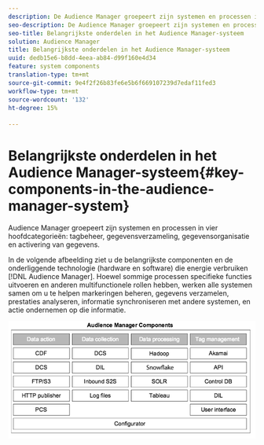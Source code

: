 ```yaml
---
description: De Audience Manager groepeert zijn systemen en processen in vier hoofdcategorieën markeringsbeheer, gegevensinzameling, gegevensorganisatie, en gegevensactionability.
seo-description: De Audience Manager groepeert zijn systemen en processen in vier hoofdcategorieën markeringsbeheer, gegevensinzameling, gegevensorganisatie, en gegevensactionability.
seo-title: Belangrijkste onderdelen in het Audience Manager-systeem
solution: Audience Manager
title: Belangrijkste onderdelen in het Audience Manager-systeem
uuid: dedb15e6-b8dd-4eea-ab84-d99f160e4d34
feature: system components
translation-type: tm+mt
source-git-commit: 9e4f2f26b83fe6e5b6f669107239d7edaf11fed3
workflow-type: tm+mt
source-wordcount: '132'
ht-degree: 15%

---
```



# Belangrijkste onderdelen in het Audience Manager-systeem{#key-components-in-the-audience-manager-system}

Audience Manager groepeert zijn systemen en processen in vier hoofdcategorieën: tagbeheer, gegevensverzameling, gegevensorganisatie en activering van gegevens.

<!-- 

c_compstack.xml

 -->

In de volgende afbeelding ziet u de belangrijkste componenten en de onderliggende technologie (hardware en software) die energie verbruiken [!DNL Audience Manager]. Hoewel sommige processen specifieke functies uitvoeren en anderen multifunctionele rollen hebben, werken alle systemen samen om u te helpen markeringen beheren, gegevens verzamelen, prestaties analyseren, informatie synchroniseren met andere systemen, en actie ondernemen op die informatie.

![](assets/components.png)

